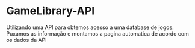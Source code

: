 # GameLibrary-API
Utilizando uma API para obtemos acesso a uma database de jogos. Puxamos as informação e montamos a pagina automatica de acordo com os dados da API
